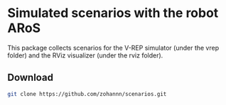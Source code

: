 # Simulated scenarios with the robot ARoS
This package collects scenarios for the V-REP simulator (under the vrep folder) and the RViz visualizer (under the rviz folder).

## Download
```Bash
git clone https://github.com/zohannn/scenarios.git
```
